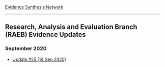 
[Evidence Synthesis Network](https://esnetwork.ca/)

----

## Research, Analysis and Evaluation Branch (RAEB) Evidence Updates

### September 2020

- [Update #25 (14 Sep 2020)](./RAEB_25_2020-09-14.pdf)
